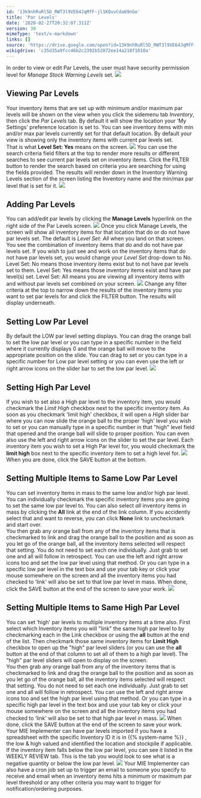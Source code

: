 ```yaml
---
id: '13k9nhRuRl5D_RWT3l9VE64JqMfF-jl1KQuvCda69nGo'
title: 'Par Levels'
date: '2020-02-27T20:32:07.311Z'
version: 30
mimeType: 'text/x-markdown'
links: []
source: 'https://drive.google.com/open?id=13k9nhRuRl5D_RWT3l9VE64JqMfF-jl1KQuvCda69nGo'
wikigdrive: 'c35d35a9fcc46b2c2392b52072ee14a218f1010a'
---
```

In order to view or edit Par Levels, the user must have security permission level for *Manage Stock Warning Levels* set.
![](../par-levels.assets/64f280f2846fbb0dfced9a29d4c41dd0.png)

## Viewing Par Levels

Your inventory items that are set up with minimum and/or maximum par levels will be shown on the view when you click the sidemenu tab *Inventory*, then click the *Par Levels* tab. By default it will show the location your ‘My Settings' preference location is set to. You can see inventory items with min and/or max par levels currently set for that default location. By default your view is showing only the inventory items with current par levels set.  
That is what **Level Set: Yes** means on the screen.
![](../par-levels.assets/7ba4f9377b192b2a04b6c5b9317a2e01.png)
You can use the search criteria field filters at the top to render more results or different searches to see current par levels set on inventory items. Click the FILTER button to render the search based on criteria you are searching for using the fields provided. The results will render down in the Inventory Warning Levels section of the screen listing the Inventory name and the min/max par level that is set for it.
![](../par-levels.assets/239f6d15722e31b87b15326eefff7a69.png)

## Adding Par Levels

You can add/edit par levels by clicking the **Manage Levels** hyperlink on the right side of the Par Levels screen.
![](../par-levels.assets/3c94749f13ed447c41aea97b251f08f0.png)
Once you click Manage Levels, the screen will show all inventory items for that location that do or do not have par levels set. The default is *Level Set: All* when you land on that screen. You see the combination of inventory items that do and do not have par levels set. If you wish to just see and work on the inventory items that do not have par levels set, you would change your *Level Set* drop-down to No. Level Set: No means those inventory items exist but to not have par levels set to them. Level Set: Yes means those inventory items exist and have par level(s) set. Level Set: All means you are viewing all inventory items with and without par levels set combined on your screen.
![](../par-levels.assets/409fd0dc129b7dbbcb91b1b3d327be63.png)
Change any filter criteria at the top to narrow down the results of the inventory items you want to set par levels for and click the FILTER button. The results will display underneath.

## Setting Low Par Level

By default the LOW par level setting displays. You can drag the orange ball to set the low par level or you can type in a specific number in the field where it currently displays 0 and the orange ball will move to the appropriate position on the slide. You can drag to set or you can type in a specific number for Low par level setting or you can even use the left or right arrow icons on the slider bar to set the low par level.
![](../par-levels.assets/38fa5f35f5b9c3c6197b92f7f3d70c10.png)

## Setting High Par Level

If you wish to set also a High par level to the inventory item, you would checkmark the *Limit High* checkbox next to the specific inventory item. As soon as you checkmark ‘limit high' checkbox, it will open a *High* slider bar where you can now slide the orange ball to the proper ‘high' level you wish to set or you can manually type in a specific number in that "high" level field that opened and the orange ball will slide to proper position. You can even also use the left and right arrow icons on the slider to set the par level. Each inventory item you wish to set a High Par level for, you would checkmark the **limit high** box next to the specific inventory item to set a high level for.
![](../par-levels.assets/5440ab0ed7a96a43379aa06ae53aee23.png)
When you are done, click the SAVE button at the bottom.

## Setting Multiple Items to Same Low Par Level

You can set inventory items in mass to the same low and/or high par level. You can individually checkmark the specific inventory items you are going to set the same low par level to. You can also select *all* inventory items in mass by clicking the **All** link at the end of the link column. If you accidently select that and want to reverse, you can click **None** link to uncheckmark and start over.  
You then grab any orange ball from any of the inventory items that is checkmarked to link and drag the orange ball to the position and as soon as you let go of the orange ball, all the inventory items selected will respect that setting. You do not need to set each one individually. Just grab to set one and all will follow in retrospect. You can use the left and right arrow icons too and set the low par level using that method. Or you can type in a specific low par level in the text box and use your tab key or click your mouse somewhere on the screen and all the inventory items you had checked to ‘link' will also be set to that low par level in mass. When done, click the SAVE button at the end of the screen to save your work.
![](../par-levels.assets/f795682813af5776da8d64c98ebf00c5.png)

## Setting Multiple Items to Same High Par Level

You can set ‘high' par levels to multiple inventory items at a time also. First select which Inventory items you will "link" the same high par level to by checkmarking each in the Link checkbox or using the **all** button at the end of the list. Then checkmark those same inventory items for **Limit High** checkbox to open up the "high" par level sliders (or you can use the **all** button at the end of that column to set all of them to a high par level). The "high" par level sliders will open to display on the screen.  
You then grab any orange ball from any of the inventory items that is checkmarked to link and drag the orange ball to the position and as soon as you let go of the orange ball, all the inventory items selected will respect that setting. You do not need to set each one individually. Just grab to set one and all will follow in retrospect. You can use the left and right arrow icons too and set the high par level using that method. Or you can type in a specific high par level in the text box and use your tab key or click your mouse somewhere on the screen and all the inventory items you had checked to ‘link' will also be set to that high par level in mass.
![](../par-levels.assets/ce9cdab8bd053efddaeecdd29f0e45d4.png)
When done, click the SAVE button at the end of the screen to save your work.  
Your MIE Implementer can have par levels imported if you have a spreadsheet with the specific Inventory ID it is in {{% system-name %}} , the low & high valued and identified the location and stockpile if applicable.  
If the inventory item falls below the low par level, you can see it listed in the WEEKLY REVIEW tab. This is the tab you would look to see what is a negative quantity or below the low par level.
![](../par-levels.assets/5172ee4aa9b0f417a68742f95f9ac58b.png)
Your MIE Implementer can also have a cron job set up to trigger an email to someone you specify to receive and email when an inventory items hits a minimum or maximum par level threshold or any other criteria you may want to trigger for notification/ordering purposes.
